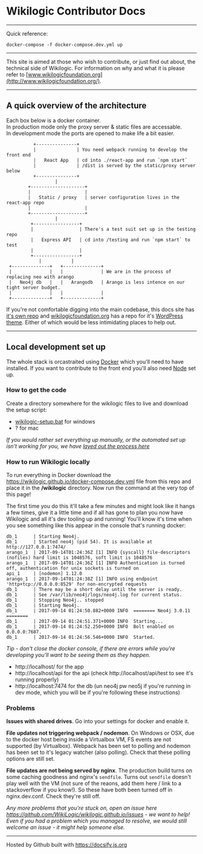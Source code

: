 
# Wikilogic Contributor Docs

---

Quick reference:

`docker-compose -f docker-compose.dev.yml up`
 
---

This site is aimed at those who wish to contribute, or just find out about, the technical side of Wikilogic. For information on why and what it is please refer to [www.wikilogicfoundation.org](http://www.wikilogicfoundation.org/).

---

## A quick overview of the architecture

Each box below is a docker container.  
In production mode only the proxy server & static files are accessable.  
In development mode the ports are opened to make life a bit easier.

```
          +---------------+
          |               | You need webpack running to develop the front end
          |   React App   | cd into ./react-app and run `npm start`
          |               | /dist is served by the static/proxy server below
          +---------------+
                  |
        +--------------------+
        |                    |
        |   Static / proxy   | server configuration lives in the react-app repo
        |                    |
        +--------------------+
                  |
         +-----------------+
         |                 | There's a test suit set up in the testing repo 
         |   Express API   | cd into /testing and run `npm start` to test
         |                 | 
         +-----------------+
            |           |
 +--------------+   +--------------+
 |              |   |              | We are in the process of replacing neo with arango
 |   Neo4j db   |   |   Arangodb   | Arango is less intence on our tight server budget.
 |              |   |              |
 +--------------+   +--------------+
```

If you're not comfortable digging into the main codebase, this docs site has [it's own repo](https://github.com/WikiLogic/wikilogic.github.io) and [wikilogicfoundation.org](http://www.wikilogicfoundation.org/) has a repo for it's [WordPress theme](https://github.com/WikiLogic/foundation). Either of which would be less intimidating places to help out.

---

## Local development set up

The whole stack is orcastraited using [Docker](https://www.docker.com/community-edition) which you'll need to have installed. If you want to contribute to the front end you'll also need [Node](https://nodejs.org) set up.

### How to get the code

Create a directory somewhere for the wikilogic files to live and download the setup script:

 - [wikilogic-setup.bat](https://raw.githubusercontent.com/WikiLogic/wikilogic.github.io/master/wikilogic-setup.bat) for windows
 - ? for mac

_If you would rather set everything up manually, or the automated set up isn't working for you, we have [layed out the process here](setup-manually.md)_

### How to run Wikilogic locally

To run everything in Docker download the https://wikilogic.github.io/docker-compose.dev.yml file from this repo and place it in the **/wikilogic** directory. Now run the command at the very top of this page!

The first time you do this it'll take a few minutes and might look like it hangs a few times, give it a little time and if all has gone to plan you now have Wikilogic and all it's dev tooling up and running! You'll know it's time when you see something like this appear in the console that's running docker: 
```
db_1      | Starting Neo4j.
db_1      | Started neo4j (pid 54). It is available at http://127.0.0.1:7474/
arango_1  | 2017-09-14T01:24:36Z [1] INFO {syscall} file-descriptors (nofiles) hard limit is 1048576, soft limit is 1048576
arango_1  | 2017-09-14T01:24:36Z [1] INFO Authentication is turned off, authentication for unix sockets is turned on
api_1     | [nodemon] 1.12.0
arango_1  | 2017-09-14T01:24:38Z [1] INFO using endpoint 'http+tcp://0.0.0.0:8529' for non-encrypted requests
db_1      | There may be a short delay until the server is ready.
db_1      | See /var/lib/neo4j/logs/neo4j.log for current status.
db_1      | Stopping Neo4j.. stopped
db_1      | Starting Neo4j.
db_1      | 2017-09-14 01:24:50.882+0000 INFO  ======== Neo4j 3.0.11 ========
db_1      | 2017-09-14 01:24:51.371+0000 INFO  Starting...
db_1      | 2017-09-14 01:24:52.250+0000 INFO  Bolt enabled on 0.0.0.0:7687.
db_1      | 2017-09-14 01:24:56.546+0000 INFO  Started.
```

_Tip - don't close the docker console, if there are errors while you're developing you'll want to be seeing them as they happen._

 - http://localhost/ for the app
 - http://localhost/api for the api (check http://localhost/api/test to see it's running properly)
 - http://localhost:7474 for the db (un neo4j pw neo5j if you're running in dev mode, which you will be if you're following these instructions)


### Problems

**Issues with shared drives**. Go into your settings for docker and enable it.

**File updates not triggering webpack / nodemon**. On Windows or OSX, due to the docker host being inside a Virtualbox VM, FS events are not supported (by Virtualbox). Webpack has been set to polling and nodemon has been set to it's legacy watcher (also polling). Check that these polling options are still set.

**File updates are not being served by nginx**. The production build turns on some caching goodness and nginx's `sendfile`. Turns out `sendfile` doesn't play well with the VM (not sure of the reaons, add them here / link to a stackoverflow if you know!). So these have both been turned off in nginx.dev.conf. Check they're still off.

_Any more problems that you're stuck on, open an issue here https://github.com/WikiLogic/wikilogic.github.io/issues - we want to help! Even if you had a problem which you managed to resolve, we would still welcome an issue - it might help someone else._



 ---

 Hosted by Github built with https://docsify.js.org
